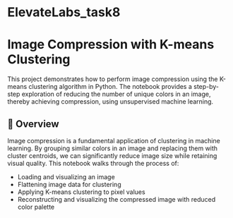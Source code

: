 # ElevateLabs_task8
# Image Compression with K-means Clustering
This project demonstrates how to perform image compression using the K-means clustering algorithm in Python. The notebook provides a step-by-step exploration of reducing the number of unique colors in an image, thereby achieving compression, using unsupervised machine learning.

## 📂 Overview
Image compression is a fundamental application of clustering in machine learning. By grouping similar colors in an image and replacing them with cluster centroids, we can significantly reduce image size while retaining visual quality. This notebook walks through the process of:
- Loading and visualizing an image
- Flattening image data for clustering
- Applying K-means clustering to pixel values
- Reconstructing and visualizing the compressed image with reduced color palette
